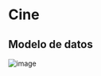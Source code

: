 # Cine

## Modelo de datos

![image](https://user-images.githubusercontent.com/31392486/159036811-27871095-7def-4a56-8178-3fd58f118ef7.png)
